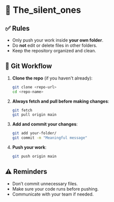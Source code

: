 # 📁 The_silent_ones

## ✅ Rules
- Only push your work inside **your own folder**.
- Do **not** edit or delete files in other folders.
- Keep the repository organized and clean.

## 🔄 Git Workflow

1.  **Clone the repo** (if you haven't already):
    ```bash
    git clone <repo-url>
    cd <repo-name>
    ```

2.  **Always fetch and pull before making changes**:
    ```bash
    git fetch
    git pull origin main
    ```

3.  **Add and commit your changes**:
    ```bash
    git add your-folder/
    git commit -m "Meaningful message"
    ```

4.  **Push your work**:
    ```bash
    git push origin main
    ```

## ⚠️ Reminders

*   Don’t commit unnecessary files.
*   Make sure your code runs before pushing.
*   Communicate with your team if needed.